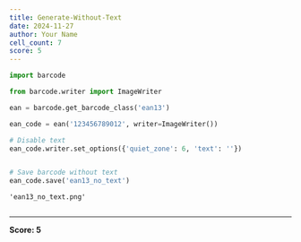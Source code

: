 ```yaml
---
title: Generate-Without-Text
date: 2024-11-27
author: Your Name
cell_count: 7
score: 5
---
```


```python
import barcode


```


```python
from barcode.writer import ImageWriter


```


```python
ean = barcode.get_barcode_class('ean13')

```


```python
ean_code = ean('123456789012', writer=ImageWriter())


```


```python
# Disable text
ean_code.writer.set_options({'quiet_zone': 6, 'text': ''})

```


```python

# Save barcode without text
ean_code.save('ean13_no_text')
```




    'ean13_no_text.png'




```python

```


---
**Score: 5**
